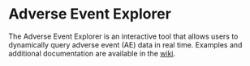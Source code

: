 # Adverse Event Explorer
The Adverse Event Explorer is an interactive tool that allows users to dynamically query adverse event (AE) data in real time. Examples and additional documentation are available in the [wiki](https://github.com/RhoInc/aeexplorer/wiki/).
